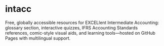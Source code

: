 # intacc
Free, globally accessible resources for EXCELlent Intermediate Accounting: glossary section, interactive quizzes, IFRS Accounting Standards references, comic-style visual aids, and learning tools—hosted on GitHub Pages with multilingual support.

